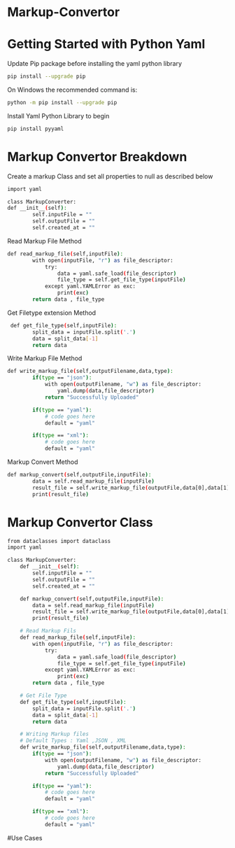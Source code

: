 # Markup-Convertor

# Getting Started with Python Yaml 

Update Pip package before installing the yaml python library 
```sh
pip install --upgrade pip
```

On Windows the recommended command is: 
```sh 
python -m pip install --upgrade pip
```

Install Yaml Python Library to begin  
```sh
pip install pyyaml
```

# Markup Convertor Breakdown

Create a markup Class and set all properties to null as described below 
```sh
import yaml 

class MarkupConverter:
def __init__(self):
        self.inputFile = ""
        self.outputFile = ""
        self.created_at = ""
```

Read Markup File Method
```sh
def read_markup_file(self,inputFile):
        with open(inputFile, "r") as file_descriptor:
            try:
                data = yaml.safe_load(file_descriptor)
                file_type = self.get_file_type(inputFile)
            except yaml.YAMLError as exc:
                print(exc)
        return data , file_type
```

Get Filetype extension Method
```sh
 def get_file_type(self,inputFile):
        split_data = inputFile.split('.')
        data = split_data[-1]
        return data

```

Write Markup File Method
```sh
def write_markup_file(self,outputFilename,data,type):
        if(type == "json"):
            with open(outputFilename, "w") as file_descriptor:
                yaml.dump(data,file_descriptor)
            return "Successfully Uploaded"

        if(type == "yaml"):
            # code goes here 
            default = "yaml"

        if(type == "xml"):
            # code goes here 
            default = "yaml"
```

Markup Convert Method
```sh
def markup_convert(self,outputFile,inputFile):
        data = self.read_markup_file(inputFile)
        result_file = self.write_markup_file(outputFile,data[0],data[1])
        print(result_file)
```

# Markup Convertor Class
```sh
from dataclasses import dataclass
import yaml 

class MarkupConverter:
    def __init__(self):
        self.inputFile = ""
        self.outputFile = ""
        self.created_at = ""

    def markup_convert(self,outputFile,inputFile):
        data = self.read_markup_file(inputFile)
        result_file = self.write_markup_file(outputFile,data[0],data[1])
        print(result_file)

    # Read Markup Fils
    def read_markup_file(self,inputFile):
        with open(inputFile, "r") as file_descriptor:
            try:
                data = yaml.safe_load(file_descriptor)
                file_type = self.get_file_type(inputFile)
            except yaml.YAMLError as exc:
                print(exc)
        return data , file_type

    # Get File Type 
    def get_file_type(self,inputFile):
        split_data = inputFile.split('.')
        data = split_data[-1]
        return data 

    # Writing Markup files 
    # Default Types : Yaml ,JSON , XML
    def write_markup_file(self,outputFilename,data,type):
        if(type == "json"):
            with open(outputFilename, "w") as file_descriptor:
                yaml.dump(data,file_descriptor)
            return "Successfully Uploaded"

        if(type == "yaml"):
            # code goes here 
            default = "yaml"

        if(type == "xml"):
            # code goes here 
            default = "yaml"

```


#Use Cases
```sh

```
